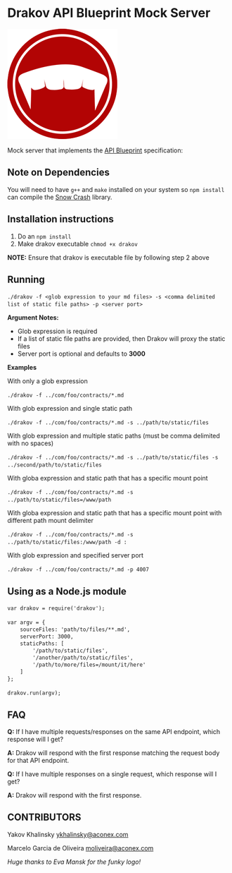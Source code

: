 # Drakov API Blueprint Mock Server

![Drakov](drakov.png)

Mock server that implements the [API Blueprint](http://apiblueprint.org/) specification:


## Note on Dependencies

You will need to have `g++` and `make` installed on your system so `npm install` can compile the [Snow Crash](https://github.com/apiaryio/snowcrash) library.


## Installation instructions

1. Do an `npm install`
2. Make drakov executable `chmod +x drakov`

**NOTE:** Ensure that drakov is executable file by following step 2 above


## Running

`./drakov -f <glob expression to your md files> -s <comma delimited list of static file paths> -p <server port>`


**Argument Notes:**

- Glob expression is required
- If a list of static file paths are provided, then Drakov will proxy the static files
- Server port is optional and defaults to **3000**


**Examples**

With only a glob expression

`./drakov -f ../com/foo/contracts/*.md`


With glob expression and single static path

`./drakov -f ../com/foo/contracts/*.md -s ../path/to/static/files`
                                                                  

With glob expression and multiple static paths (must be comma delimited with no spaces)

`./drakov -f ../com/foo/contracts/*.md -s ../path/to/static/files -s ../second/path/to/static/files`

With globa expression and static path that has a specific mount point

`./drakov -f ../com/foo/contracts/*.md -s ../path/to/static/files=/www/path`

With globa expression and static path that has a specific mount point with different path mount delimiter

`./drakov -f ../com/foo/contracts/*.md -s ../path/to/static/files:/www/path -d :`

With glob expression and specified server port

`./drakov -f ../com/foo/contracts/*.md -p 4007`


## Using as a Node.js module

    var drakov = require('drakov');
    
    var argv = {
        sourceFiles: 'path/to/files/**.md',
        serverPort: 3000,
        staticPaths: [
            '/path/to/static/files',
            '/another/path/to/static/files',
            '/path/to/more/files=/mount/it/here'
        ]
    };
    
    drakov.run(argv);

## FAQ

**Q:** If I have multiple requests/responses on the same API endpoint, which response will I get?

**A:** Drakov will respond with the first response matching the request body for that API endpoint.


**Q:** If I have multiple responses on a single request, which response will I get?

**A:** Drakov will respond with the first response.



## CONTRIBUTORS

Yakov Khalinsky <ykhalinsky@aconex.com>

Marcelo Garcia de Oliveira <moliveira@aconex.com>

*Huge thanks to Eva Mansk for the funky logo!*